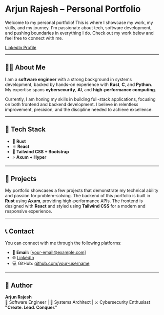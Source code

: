 # Arjun Rajesh – Personal Portfolio

Welcome to my personal portfolio! This is where I showcase my work, my skills, and my journey. I'm passionate about tech, software development, and pushing boundaries in everything I do. Check out my work below and feel free to connect with me.

[LinkedIn Profile](https://www.linkedin.com/in/arjun-rajesh-30860728b/)

---

## 👨‍💻 About Me

I am a **software engineer** with a strong background in systems development, backed by hands-on experience with **Rust**, **C**, and **Python**. My expertise spans **cybersecurity**, **AI**, and **high-performance computing**. 

Currently, I am honing my skills in building full-stack applications, focusing on both frontend and backend development. I believe in relentless improvement, precision, and the discipline needed to achieve excellence.

---

## 🚀 Tech Stack

- 🦀 **Rust**
- ⚛️ **React**
- 🎨 **Tailwind CSS + Bootstrap**
- ⚡ **Axum + Hyper**

---

## 🔧 Projects

My portfolio showcases a few projects that demonstrate my technical ability and passion for problem-solving. The backend of this portfolio is built in **Rust** using **Axum**, providing high-performance APIs. The frontend is designed with **React** and styled using **Tailwind CSS** for a modern and responsive experience.

---

## 📞 Contact

You can connect with me through the following platforms:

- 📧 **Email:** [your-email@example.com]
- 🌐 [LinkedIn](https://www.linkedin.com/in/arjun-rajesh-30860728b/)
- 💻 GitHub: [github.com/your-username](https://github.com/your-username)

---

## 👑 Author

**Arjun Rajesh**  
🚀 Software Engineer | 🦾 Systems Architect | ⚔️ Cybersecurity Enthusiast  
**"Create. Lead. Conquer."**
